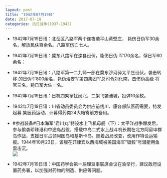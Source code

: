 ```yaml
---
layout: post
title: "1942年07月19日"
date: 2017-07-19
categories: 抗日战争(1937-1945)
---
```


<meta name="referrer" content="no-referrer" />

- 1942年7月19日讯：北岳区八路军两个连夜袭平山黄壁庄， 毙伤日伪军30余名，解放民伕百余名。八路军伤亡七人。 

- 1942年7月19日讯：冀东八路军在滦县设伏，毙伤日伪 军170余名，俘日军60余名； 

- 1942年7月19日讯：八路军第一二九师一部在冀东沙河驿太平庄设伏，袭击转移 的日伪军800余名，毙伪治安军第四集团军总司令刘化南，击伤伪高级 将官三名，毙日军大佐一名。 

- 1942年7月19日讯：日机四架窜扰闽北，二架飞袭浦城，投弹10余枚。 

- 1942年7月19日讯：川省动员委员会为供应前线川、康各部队医药需要，特发起募 集医药运动，计募得药类24大箱寄前方备用。 

- #参战装备#日本海军“君川丸”特设水上飞机母舰（下）：太平洋战争爆发后，参与偷袭珍珠港和中途岛战役，搭载中岛二式水上战斗机长期在北方阿留申群岛作战，支援日军占领阿图岛和基斯卡岛。随着战局改变，改用作特设运输舰。1944年10月23日，该舰在菲律宾以西海域被美国海军“锯鲛”号潜艇用鱼雷击沉。 <br/><img src="https://wx4.sinaimg.cn/large/aca367d8ly1fhoypqn090j20d40m30wi.jpg" />

- 1942年7月19日讯：中国药学会第一届理监事联席会议在渝举行，建议政府设置药务署，以加强对药物的制造、供应等问题。 

